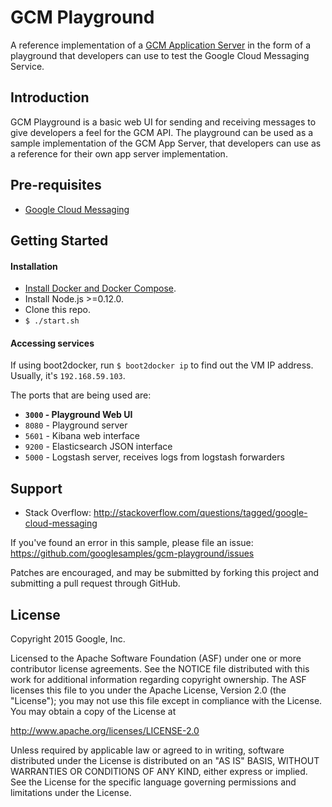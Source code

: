 GCM Playground
============

A reference implementation of a [GCM Application Server](https://developers.google.com/cloud-messaging/server#role) in the form of a playground that  developers can use to test the Google Cloud Messaging Service.


Introduction
------------

GCM Playground is a basic web UI for sending and receiving messages to give developers a feel for the GCM API. The playground can be used as a sample implementation of the GCM App Server, that developers can use as a reference for their own app server implementation.


Pre-requisites
--------------

- [Google Cloud Messaging](https://developers.google.com/cloud-messaging/gcm)


Getting Started
---------------

#### Installation

- [Install Docker and Docker Compose](https://docs.docker.com/compose/install/).
- Install Node.js >=0.12.0.
- Clone this repo.
- `$ ./start.sh`

#### Accessing services

If using boot2docker, run `$ boot2docker ip` to find out the VM IP address. Usually, it's `192.168.59.103`.

The ports that are being used are:

- **`3000` - Playground Web UI**
- `8080` - Playground server
- `5601` - Kibana web interface
- `9200` - Elasticsearch JSON interface
- `5000` - Logstash server, receives logs from logstash forwarders


Support
-------

- Stack Overflow: http://stackoverflow.com/questions/tagged/google-cloud-messaging

If you've found an error in this sample, please file an issue: https://github.com/googlesamples/gcm-playground/issues

Patches are encouraged, and may be submitted by forking this project and submitting a pull request through GitHub.


License
-------

Copyright 2015 Google, Inc.

Licensed to the Apache Software Foundation (ASF) under one or more contributor
license agreements.  See the NOTICE file distributed with this work for
additional information regarding copyright ownership.  The ASF licenses this
file to you under the Apache License, Version 2.0 (the "License"); you may not
use this file except in compliance with the License.  You may obtain a copy of
the License at

  http://www.apache.org/licenses/LICENSE-2.0

Unless required by applicable law or agreed to in writing, software
distributed under the License is distributed on an "AS IS" BASIS, WITHOUT
WARRANTIES OR CONDITIONS OF ANY KIND, either express or implied.  See the
License for the specific language governing permissions and limitations under
the License.
